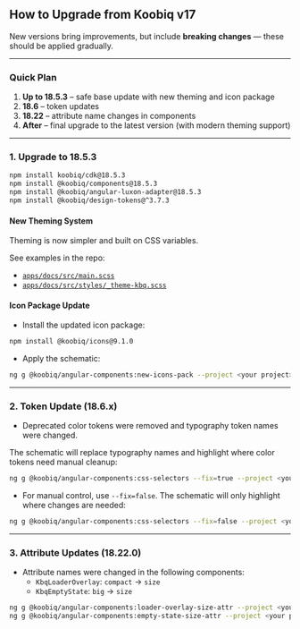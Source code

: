 ## How to Upgrade from Koobiq v17

New versions bring improvements, but include **breaking changes** — these should be applied gradually.

---

### Quick Plan

1. **Up to 18.5.3** – safe base update with new theming and icon package
2. **18.6** – token updates
3. **18.22** – attribute name changes in components
4. **After** – final upgrade to the latest version (with modern theming support)

---

### 1. Upgrade to 18.5.3

```bash
npm install koobiq/cdk@18.5.3
npm install @koobiq/components@18.5.3
npm install @koobiq/angular-luxon-adapter@18.5.3
npm install @koobiq/design-tokens@^3.7.3
```

#### New Theming System

Theming is now simpler and built on CSS variables.

See examples in the repo:

- [`apps/docs/src/main.scss`](https://github.com/koobiq/angular-components/blob/main/apps/docs/src/main.scss)
- [`apps/docs/src/styles/_theme-kbq.scss`](https://github.com/koobiq/angular-components/blob/main/apps/docs/src/styles/_theme-kbq.scss)

#### Icon Package Update

- Install the updated icon package:

```bash
npm install @koobiq/icons@9.1.0
```

- Apply the schematic:

```bash
ng g @koobiq/angular-components:new-icons-pack --project <your project>
```

---

### 2. Token Update (18.6.x)

- Deprecated color tokens were removed and typography token names were changed.

The schematic will replace typography names and highlight where color tokens need manual cleanup:

```bash
ng g @koobiq/angular-components:css-selectors --fix=true --project <your project>
```

- For manual control, use `--fix=false`. The schematic will only highlight where changes are needed:

```bash
ng g @koobiq/angular-components:css-selectors --fix=false --project <your project>
```

---

### 3. Attribute Updates (18.22.0)

- Attribute names were changed in the following components:
    - `KbqLoaderOverlay`: `compact` → `size`
    - `KbqEmptyState`: `big` → `size`

```bash
ng g @koobiq/angular-components:loader-overlay-size-attr --project <your project>
ng g @koobiq/angular-components:empty-state-size-attr --project <your project>
```
